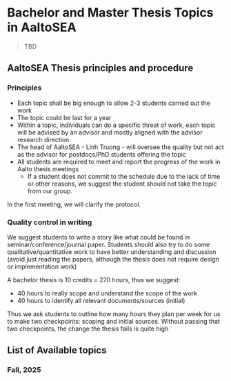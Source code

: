 # Bachelor and Master Thesis Topics in AaltoSEA
>TBD
## AaltoSEA Thesis principles and procedure 

### Principles
- Each topic shall be big enough to allow 2-3 students carried out the work 
- The topic could be last for a year 
- Within a topic, individuals can do a specific threat of work, each topic will be advised by an advisor and mostly aligned with the advisor research direction 
- The head of AaltoSEA - Linh Truong - will oversee the quality but not act as the advisor for postdocs/PhD students offering the topic 
- All students are required to meet and report the progress of the work in Aalto thesis meetings
   - If a student does not commit to the schedule due to the lack of time or other reasons, we suggest the student should not take the topic from our group.
  
In the first meeting, we will clarify the protocol. 

### Quality control in writing 
We suggest students to write a story like what could be found in seminar/conference/journal paper. Students should also try to do some qualitative/quantitative 
work to have better understanding and discussion (avoid just reading the papers, although the thesis does not require design or implementation work) 

A bachelor thesis is 10 credits = 270 hours, thus we suggest: 
- 40 hours to really scope and understand the scope of the work 
- 40 hours to identify all relevant documents/sources (initial) 

Thus we ask students to outline how many hours they plan per week for us to make two checkpoints: scoping and initial sources. Without passing that two checkpoints, the change the thesis fails is quite high 

 
## List of Available topics
### Fall, 2025
